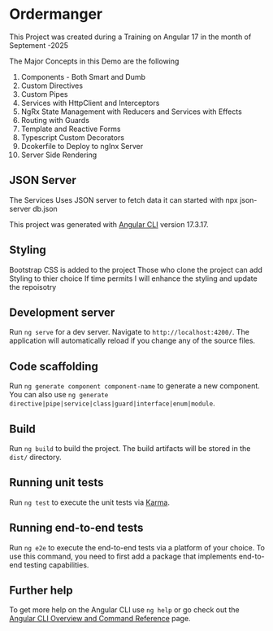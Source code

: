 # Ordermanger

This Project was created during a Training on Angular 17 in the month of Septement -2025

The Major Concepts in this Demo are the  following  

1) Components - Both Smart and Dumb
2) Custom Directives
3) Custom Pipes
4) Services with HttpClient and Interceptors
5) NgRx State Management with Reducers and Services with Effects
6) Routing with Guards
7) Template and Reactive Forms
8) Typescript Custom Decorators
9) Dcokerfile to Deploy to ngInx Server
10) Server Side Rendering 

## JSON Server

The Services Uses JSON server to fetch data it can started with npx json-server db.json 

This project was generated with [Angular CLI](https://github.com/angular/angular-cli) version 17.3.17.

## Styling

Bootstrap CSS is added to the project 
Those who clone the project can add Styling to thier choice
If time permits I will enhance the styling and update the repoisotry

## Development server

Run `ng serve` for a dev server. Navigate to `http://localhost:4200/`. The application will automatically reload if you change any of the source files.

## Code scaffolding

Run `ng generate component component-name` to generate a new component. You can also use `ng generate directive|pipe|service|class|guard|interface|enum|module`.

## Build

Run `ng build` to build the project. The build artifacts will be stored in the `dist/` directory.

## Running unit tests

Run `ng test` to execute the unit tests via [Karma](https://karma-runner.github.io).

## Running end-to-end tests

Run `ng e2e` to execute the end-to-end tests via a platform of your choice. To use this command, you need to first add a package that implements end-to-end testing capabilities.

## Further help

To get more help on the Angular CLI use `ng help` or go check out the [Angular CLI Overview and Command Reference](https://angular.io/cli) page.
